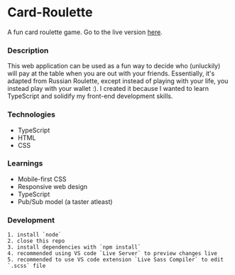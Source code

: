 # Card-Roulette
A fun card roulette game. Go to the live version [here](www.google.com).

### Description
This web application can be used as a fun way to decide who (unluckily) will pay at the table when you are out with your friends. Essentially, it's adapted from Russian Roulette, except instead of playing with your life, you instead play with your wallet :). I created it because I wanted to learn TypeScript and solidify my front-end development skills. 

### Technologies
* TypeScript
* HTML
* CSS

### Learnings
* Mobile-first CSS
* Responsive web design
* TypeScript
* Pub/Sub model (a taster atleast)

### Development
    1. install `node`
    2. close this repo
    3. install dependencies with `npm install`
    4. recommended using VS code `Live Server` to preview changes live
    5. recommended to use VS code extension `Live Sass Compiler` to edit `.scss` file